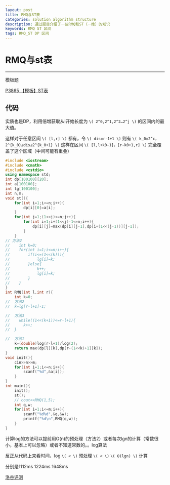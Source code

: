 ```yaml
---
layout: post
title: RMQ与ST表
categories: solution algorithm structure
description: 通过题目介绍了一些RMQ和ST（一维）的知识
keywords: RMQ ST 区间
tags: RMQ_ST DP 区间
---
```


<span id = "mdgototop"></span>

# RMQ与st表

---

模板题

[P3865 【模板】ST表 ](https://www.luogu.org/problemnew/show/P3865)

## 代码

实质也是DP，利用倍增获取从i开始长度为 `\( 2^0,2^1,2^2…2^j \)` 的区间内的最大值。

这样对于任意区间 `\( [l,r] \)` 都有，令 `\( dis=r-1+1 \)` 则有 `\( k_0=2^c，2^{k_0}≤dis≤2^{k_0+1} \)` 这样在区间 `\( [l,l+k0-1]，[r-k0+1,r] \)` 完全覆盖了这个区域（中间可能有重叠）

```cpp
#include <iostream>
#include <cmath>
#include <cstdio>
using namespace std;
int dp[100100][20];
int a[100100];
int lg[100100];
int n,m;
void st(){
    for(int i=1;i<=n;i++){
        dp[i][0]=a[i];
    }
    for(int j=1;(1<<j)<=n;j++){
        for(int i=1;i+(1<<j)-1<=n;i++){
            dp[i][j]=max(dp[i][j-1],dp[i+(1<<(j-1))][j-1]);
        }
    }
// 方法2
//    int k=0;
//    for(int i=1;i<=n;i++){
//        if(i<=(1<<(k))){
//            lg[i]=k;
//        }else{
//            k++;
//            lg[i]=k;
//        }
//    }
}
int RMQ(int l,int r){
    int k=0;
//  方法2
//	k=lg[r-l+1]-1;

//  方法3
//    while((1<<(k+1))<=r-l+1){
//		k++;
//	}

//  方法1
    k=(double)log(r-l+1)/log(2);
    return max(dp[l][k],dp[r-(1<<k)+1][k]);
}
void init(){
    cin>>n>>m;
    for(int i=1;i<=n;i++){
        scanf("%d",&a[i]);
    }
}
int main(){
    init();
    st();
    // cout<<RMQ(1,5);
    int q,w;
    for(int i=1;i<=m;i++){
        scanf("%d%d",&q,&w); 
        printf("%d\n",RMQ(q,w)); 
    }
}
```

计算log的方法可以提前用O(n)的预处理（方法2）或者每次lgn的计算（常数很小，基本上可以忽略）或者不知道常数的。。log算法

反正从代码上来看时间，log `\( < \)` 预处理 `\( < \)`  `\( O(lgn) \)` 计算

分别是1112ms 1224ms 1648ms 

[洛谷评测](https://www.luogu.org/recordnew/lists?uid=zhshh&pid=P3865&status=12&sort=0)